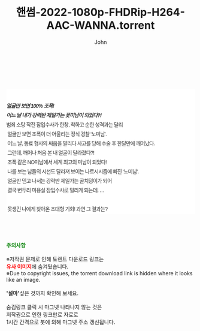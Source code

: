 ﻿---
layout: post
title:  "핸썸-2022-1080p-FHDRip-H264-AAC-WANNA.torrent"
author: John
categories: [ 영화 ]
tags: [  ]
image:  
description: "핸썸-2022-1080p-FHDRip-H264-AAC-WANNA torrent 정보 공유"
toc: true
toc_sticky: true
---

<br>
<div class="view-img">
<a class="view_image" href="https://torrentmobile60.com/bbs/view_image.php?fn=%2Fdata%2Ffile%2Fmovie%2F3735182707_UyHQZ1B7_8744855dcd78061cd1d7de141cc6b436e8be7ffe.jpg" target="_blank"><img alt="" class="img-tag" content="https://torrentmobile60.com/data/file/movie/3735182707_UyHQZ1B7_8744855dcd78061cd1d7de141cc6b436e8be7ffe.jpg" itemprop="image" src="https://torrentmobile60.com/data/file/movie/3735182707_UyHQZ1B7_8744855dcd78061cd1d7de141cc6b436e8be7ffe.jpg"/></a></div><div class="view-content" itemprop="description">
<p><br/></p><div class="title_area" style="margin:0px 0px 9px;padding:0px;list-style:none;font-size:12px;font-family:'나눔고딕', NanumGothic, '돋움', Dotum, Helvetica, 'AppleSDGothicNeo-Medium', AppleGothic, sans-serif;height:30px;float:none;background-color:rgb(255,255,255);"><h4 class="h_story" style="margin:5px 10px 0px 0px;padding:0px;list-style:none;font-size:12px;font-family:'돋움', sans-serif;height:18px;width:49px;background:url(&quot;https://ssl.pstatic.net/static/movie/2020/10/h_tx_sp5.png&quot;) no-repeat 0px -17px;float:left;"><strong class="blind" style="margin:0px;padding:0px;list-style:none;font-size:0px;font-family:inherit;color:inherit;width:1px;height:1px;line-height:0;">줄거리</strong></h4></div><h5 class="h_tx_story" style="margin:-7px 0px 1px;padding:0px;list-style:none;font-size:14px;font-family:'나눔고딕', NanumGothic, Helvetica, sans-serif;color:rgb(51,51,51);background-image:url(&quot;https://ssl.pstatic.net/static/movie/2014/01/blank.gif&quot;);letter-spacing:-1px;line-height:25px;background-color:rgb(255,255,255);">얼굴만 보면 100% 조폭!<br style="list-style:none;font-size:12px;font-family:'돋움', sans-serif;color:rgb(0,0,0);"/>어느 날 내가 강력반 제일가는 꽃미남이 되었다?!</h5><p class="con_tx" style="margin-top:-1px;margin-bottom:-6px;list-style:none;font-size:14px;font-family:'나눔고딕', NanumGothic, '돋움', Dotum, Helvetica, 'AppleSDGothicNeo-Medium', AppleGothic, sans-serif;color:rgb(51,51,51);background-image:url(&quot;https://ssl.pstatic.net/static/movie/2014/01/blank.gif&quot;);letter-spacing:-1px;line-height:25px;background-color:rgb(255,255,255);">범죄 소탕 작전 잠입수사가 한창, 착하고 순한 성격과는 달리<br style="list-style:none;font-size:12px;font-family:'돋움', sans-serif;color:rgb(0,0,0);"/> 얼굴만 보면 조폭이 더 어울리는 정식 경찰 ‘노미남’.<br style="list-style:none;font-size:12px;font-family:'돋움', sans-serif;color:rgb(0,0,0);"/> 어느 날, 동료 형사의 싸움을 말리다 사고를 당해 수술 후 한달만에 깨어났다.<br style="list-style:none;font-size:12px;font-family:'돋움', sans-serif;color:rgb(0,0,0);"/> 그런데, 깨어나 처음 본 내 얼굴이 달라졌다?!<br style="list-style:none;font-size:12px;font-family:'돋움', sans-serif;color:rgb(0,0,0);"/> 조폭 같은 NO미남에서 세계 최고의 미남이 되었다!<br style="list-style:none;font-size:12px;font-family:'돋움', sans-serif;color:rgb(0,0,0);"/> 나를 보는 남들의 시선도 달라져 보이는 나르시시즘에 빠진 ‘노미남’.<br style="list-style:none;font-size:12px;font-family:'돋움', sans-serif;color:rgb(0,0,0);"/> 얼굴만 믿고 나서는 강력반 제일가는 골치덩이가 되어<br style="list-style:none;font-size:12px;font-family:'돋움', sans-serif;color:rgb(0,0,0);"/> 결국 변두리 미용실 잠입수사로 밀리게 되는데. …<br style="list-style:none;font-size:12px;font-family:'돋움', sans-serif;color:rgb(0,0,0);"/> <br style="list-style:none;font-size:12px;font-family:'돋움', sans-serif;color:rgb(0,0,0);"/> 못생긴 나에게 찾아온 초대형 기회! 과연 그 결과는?</p> </div>
    
<br><br><br>
<p data-ke-size="size16"><b><span style="color: green;">주의사항</span></b><br /><br />※저작권 문제로 인해 토렌트 다운로드 링크는<br /><b><span style="color: red;">유사 이미지</span></b>에 숨겨뒀습니다.<br />※Due to copyright issues, the torrent download link is hidden where it looks like an image.<br /><br /><b>'설마'</b>싶은 것까지 확인해 보세요.<br /><br />숨김링크 클릭 시 마그넷 나타나지 않는 것은<br />저작권으로 인한 링크만료 자료로<br />1시간 간격으로 봇에 의해 마그넷 주소 갱신됩니다.</p>
